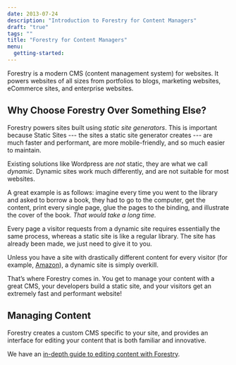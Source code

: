 ```yaml
---
date: 2013-07-24
description: "Introduction to Forestry for Content Managers"
draft: "true"
tags: ""
title: "Forestry for Content Managers"
menu:
  getting-started:
---
```

Forestry is a modern CMS (content management system) for websites. It powers websites of all sizes from portfolios to blogs, marketing websites, eCommerce sites, and enterprise websites.

## Why Choose Forestry Over Something Else?
Forestry powers sites built using *static site generators*. This is important because Static Sites --- the sites a static site generator creates --- are much faster and performant, are more mobile-friendly, and so much easier to maintain.

Existing solutions like Wordpress are *not* static, they are what we call *dynamic*. Dynamic sites work much differently, and are not suitable for most websites. 

A great example is as follows: imagine every time you went to the library and asked to borrow a book, they had to go to the computer, get the content, print every single page, glue the pages to the binding, and illustrate the cover of the book. *That would take a long time.*

Every page a visitor requests from a dynamic site requires essentially the same process, whereas a static site is like a regular library. The site has already been made, we just need to give it to you.

Unless you have a site with drastically different content for every visitor (for example, [Amazon][1]), a dynamic site is simply overkill.

That’s where Forestry comes in. You get to manage your content with a great CMS, your developers build a static site, and your visitors get an extremely fast and performant website!

## Managing Content
Forestry creates a custom CMS specific to your site, and provides an interface for editing your content that is both familiar and innovative.

We have an [in-depth guide to editing content with Forestry][2].

[1]:	https://amazon.com
[2]:	/docs/managing-content
